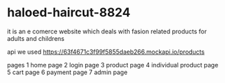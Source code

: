 # haloed-haircut-8824

it is an e comerce website which deals with fasion related products for adults and childrens


api we used
https://63f4671c3f99f5855daeb266.mockapi.io/products

pages 
1 home page
2 login page
3 product page
4 individual product page
5 cart page
6 payment page
7 admin page



 
